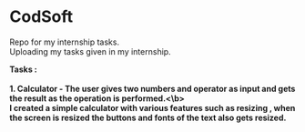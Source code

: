 # CodSoft
Repo for my internship tasks.
<br>
Uploading my tasks given in my internship.
<br>

<b>Tasks :
<b><br><br>1. Calculator - The user gives two numbers and operator as input and gets the result as the operation is performed.<\b> 
<br> 
I created a simple calculator with various features such as resizing , when the screen is resized the buttons and fonts of the text also gets resized.
